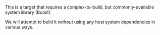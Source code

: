 This is a target that requires a complex-to-build, but commonly-available system library (Boost).

We will attempt to build it _without_ using any host system dependencies in various ways.
